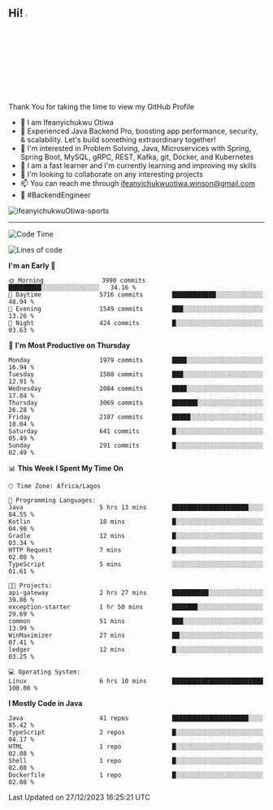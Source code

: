 <!-- BLOG-POST-LIST:START --><!-- BLOG-POST-LIST:END -->

## Hi! <img src="https://media.giphy.com/media/hvRJCLFzcasrR4ia7z/giphy.gif" width="4%"> 

Thank You for taking the time to view my GitHub Profile

- 👋 I am Ifeanyichukwu Otiwa
- 🚀 Experienced Java Backend Pro, boosting app performance, security, & scalability. Let's build something extraordinary together!
- 👀 I'm interested in Problem Solving, Java, Microservices with Spring, Spring Boot, MySQL, gRPC, REST, Kafka, git, Docker, and Kubernetes
- 🌱 I am a fast learner and I'm currently learning and improving my skills
- 💞️ I'm looking to collaborate on any interesting projects
- 📫 You can reach me through ifeanyichukwuotiwa.winson@gmail.com
- 🚀 #BackendEngineer

<p align="left" marginTop="10px"> <img src="https://komarev.com/ghpvc/?username=ifeanyichukwuOtiwa-sports&label=Profile%20views&color=0e75b6&style=for-the-badge" alt="ifeanyichukwuOtiwa-sports" /> </p>

***

<!--START_SECTION:waka-->
![Code Time](http://img.shields.io/badge/Code%20Time-2%2C045%20hrs%2012%20mins-blue)

![Lines of code](https://img.shields.io/badge/From%20Hello%20World%20I%27ve%20Written-4.3%20million%20lines%20of%20code-blue)

**I'm an Early 🐤** 

```text
🌞 Morning                3990 commits        █████████░░░░░░░░░░░░░░░░   34.16 % 
🌆 Daytime                5716 commits        ████████████░░░░░░░░░░░░░   48.94 % 
🌃 Evening                1549 commits        ███░░░░░░░░░░░░░░░░░░░░░░   13.26 % 
🌙 Night                  424 commits         █░░░░░░░░░░░░░░░░░░░░░░░░   03.63 % 
```
📅 **I'm Most Productive on Thursday** 

```text
Monday                   1979 commits        ████░░░░░░░░░░░░░░░░░░░░░   16.94 % 
Tuesday                  1508 commits        ███░░░░░░░░░░░░░░░░░░░░░░   12.91 % 
Wednesday                2084 commits        ████░░░░░░░░░░░░░░░░░░░░░   17.84 % 
Thursday                 3069 commits        ███████░░░░░░░░░░░░░░░░░░   26.28 % 
Friday                   2107 commits        █████░░░░░░░░░░░░░░░░░░░░   18.04 % 
Saturday                 641 commits         █░░░░░░░░░░░░░░░░░░░░░░░░   05.49 % 
Sunday                   291 commits         █░░░░░░░░░░░░░░░░░░░░░░░░   02.49 % 
```


📊 **This Week I Spent My Time On** 

```text
🕑︎ Time Zone: Africa/Lagos

💬 Programming Languages: 
Java                     5 hrs 13 mins       █████████████████████░░░░   84.55 % 
Kotlin                   18 mins             █░░░░░░░░░░░░░░░░░░░░░░░░   04.98 % 
Gradle                   12 mins             █░░░░░░░░░░░░░░░░░░░░░░░░   03.34 % 
HTTP Request             7 mins              █░░░░░░░░░░░░░░░░░░░░░░░░   02.08 % 
TypeScript               5 mins              ░░░░░░░░░░░░░░░░░░░░░░░░░   01.61 % 

🐱‍💻 Projects: 
api-gateway              2 hrs 27 mins       ██████████░░░░░░░░░░░░░░░   39.86 % 
exception-starter        1 hr 50 mins        ███████░░░░░░░░░░░░░░░░░░   29.69 % 
common                   51 mins             ███░░░░░░░░░░░░░░░░░░░░░░   13.99 % 
WinMaximizer             27 mins             ██░░░░░░░░░░░░░░░░░░░░░░░   07.41 % 
ledger                   12 mins             █░░░░░░░░░░░░░░░░░░░░░░░░   03.25 % 

💻 Operating System: 
Linux                    6 hrs 10 mins       █████████████████████████   100.00 % 
```

**I Mostly Code in Java** 

```text
Java                     41 repos            █████████████████████░░░░   85.42 % 
TypeScript               2 repos             █░░░░░░░░░░░░░░░░░░░░░░░░   04.17 % 
HTML                     1 repo              █░░░░░░░░░░░░░░░░░░░░░░░░   02.08 % 
Shell                    1 repo              █░░░░░░░░░░░░░░░░░░░░░░░░   02.08 % 
Dockerfile               1 repo              █░░░░░░░░░░░░░░░░░░░░░░░░   02.08 % 
```




 Last Updated on 27/12/2023 16:25:21 UTC
<!--END_SECTION:waka-->

<!--
<p align="center">
![trophy](https://github-profile-trophy.vercel.app/?username=ifeanyichukwuOtiwa-sports&theme=onedark) (https://github.com/ryo-ma/github-profile-trophy)
</p>
-->

<!---
ifeanyi-otiwa/ifeanyi-otiwa is a ✨ special ✨ repository because its `README.md` (this file) appears on your GitHub profile.
You can click the Preview link to take a look at your changes.
--->
